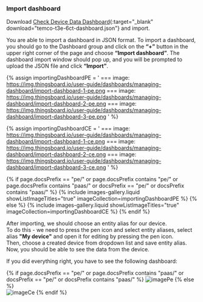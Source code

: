 ### Import dashboard

Download [Check Device Data Dashboard](/docs/devices-library/resources/dashboards/ready-to-go-devices/temco-t3e-6ct-dashboard.json){:target="_blank" download="temco-t3e-6ct-dashboard.json"} and import.

You are able to import a dashboard in JSON format. To import a dashboard, you should go to the Dashboard group and click
 on the **“+”** button in the upper right corner of the page and choose **“Import dashboard”**. The dashboard import window 
should pop up, and you will be prompted to upload the JSON file and click **“Import”**.

{% assign importingDashboardPE = '
    ===
        image: https://img.thingsboard.io/user-guide/dashboards/managing-dashboard/import-dashboard-1-pe.png
    ===
        image: https://img.thingsboard.io/user-guide/dashboards/managing-dashboard/import-dashboard-2-pe.png
    ===
        image: https://img.thingsboard.io/user-guide/dashboards/managing-dashboard/import-dashboard-3-pe.png
    '
%}

{% assign importingDashboardCE = '
    ===
        image: https://img.thingsboard.io/user-guide/dashboards/managing-dashboard/import-dashboard-1-ce.png
    ===
        image: https://img.thingsboard.io/user-guide/dashboards/managing-dashboard/import-dashboard-2-ce.png
    ===
        image: https://img.thingsboard.io/user-guide/dashboards/managing-dashboard/import-dashboard-3-ce.png
    '
%}

{% if page.docsPrefix == "pe/" or page.docsPrefix contains "pe/" or page.docsPrefix contains "paas/" or docsPrefix == "pe/" or docsPrefix contains "paas/" %}
    {% include images-gallery.liquid showListImageTitles="true" imageCollection=importingDashboardPE %}
{% else %}
    {% include images-gallery.liquid showListImageTitles="true" imageCollection=importingDashboardCE %}
{% endif %}

After importing, we should choose an entity alias for our device.  
To do this - we need to press the pen icon and select entity aliases, select alias **"My device"** and open it for editing by pressing the pen icon.    
Then, choose a created device from dropdown list and save entity alias. Now, you should be able to see the data from the device. 

If you did everything right, you have to see the following dashboard:

{% if page.docsPrefix == "pe/" or page.docsPrefix contains "paas/" or docsPrefix == "pe/" or docsPrefix contains "paas/" %}
![imagePe](https://img.thingsboard.io/devices-library/ready-to-go-devices/temco-t3e-6ct/temco-t3e-6ct-dashboard-pe.png)
{% else %}  
![imageCe](https://img.thingsboard.io/devices-library/ready-to-go-devices/temco-t3e-6ct/temco-t3e-6ct-dashboard-ce.png)
{% endif %}
